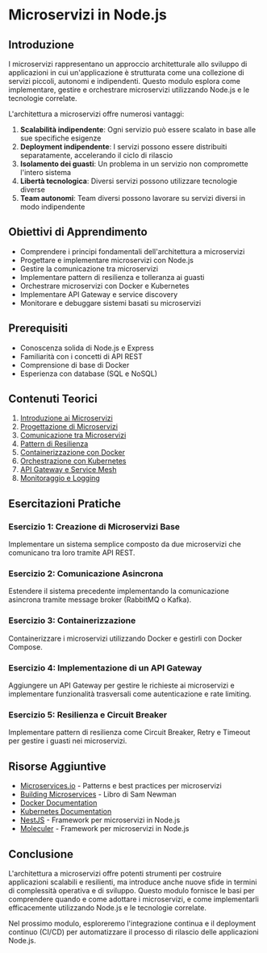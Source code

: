 # Microservizi in Node.js

## Introduzione

I microservizi rappresentano un approccio architetturale allo sviluppo di applicazioni in cui un'applicazione è strutturata come una collezione di servizi piccoli, autonomi e indipendenti. Questo modulo esplora come implementare, gestire e orchestrare microservizi utilizzando Node.js e le tecnologie correlate.

L'architettura a microservizi offre numerosi vantaggi:

1. **Scalabilità indipendente**: Ogni servizio può essere scalato in base alle sue specifiche esigenze
2. **Deployment indipendente**: I servizi possono essere distribuiti separatamente, accelerando il ciclo di rilascio
3. **Isolamento dei guasti**: Un problema in un servizio non compromette l'intero sistema
4. **Libertà tecnologica**: Diversi servizi possono utilizzare tecnologie diverse
5. **Team autonomi**: Team diversi possono lavorare su servizi diversi in modo indipendente

## Obiettivi di Apprendimento

- Comprendere i principi fondamentali dell'architettura a microservizi
- Progettare e implementare microservizi con Node.js
- Gestire la comunicazione tra microservizi
- Implementare pattern di resilienza e tolleranza ai guasti
- Orchestrare microservizi con Docker e Kubernetes
- Implementare API Gateway e service discovery
- Monitorare e debuggare sistemi basati su microservizi

## Prerequisiti

- Conoscenza solida di Node.js e Express
- Familiarità con i concetti di API REST
- Comprensione di base di Docker
- Esperienza con database (SQL e NoSQL)

## Contenuti Teorici

1. [Introduzione ai Microservizi](./teoria/01-introduzione-microservizi.md)
2. [Progettazione di Microservizi](./teoria/02-progettazione-microservizi.md)
3. [Comunicazione tra Microservizi](./teoria/03-comunicazione-microservizi.md)
4. [Pattern di Resilienza](./teoria/04-pattern-resilienza.md)
5. [Containerizzazione con Docker](./teoria/05-containerizzazione-docker.md)
6. [Orchestrazione con Kubernetes](./teoria/06-orchestrazione-kubernetes.md)
7. [API Gateway e Service Mesh](./teoria/07-api-gateway-service-mesh.md)
8. [Monitoraggio e Logging](./teoria/08-monitoraggio-logging.md)

## Esercitazioni Pratiche

### Esercizio 1: Creazione di Microservizi Base

Implementare un sistema semplice composto da due microservizi che comunicano tra loro tramite API REST.

### Esercizio 2: Comunicazione Asincrona

Estendere il sistema precedente implementando la comunicazione asincrona tramite message broker (RabbitMQ o Kafka).

### Esercizio 3: Containerizzazione

Containerizzare i microservizi utilizzando Docker e gestirli con Docker Compose.

### Esercizio 4: Implementazione di un API Gateway

Aggiungere un API Gateway per gestire le richieste ai microservizi e implementare funzionalità trasversali come autenticazione e rate limiting.

### Esercizio 5: Resilienza e Circuit Breaker

Implementare pattern di resilienza come Circuit Breaker, Retry e Timeout per gestire i guasti nei microservizi.

## Risorse Aggiuntive

- [Microservices.io](https://microservices.io/) - Patterns e best practices per microservizi
- [Building Microservices](https://samnewman.io/books/building_microservices/) - Libro di Sam Newman
- [Docker Documentation](https://docs.docker.com/)
- [Kubernetes Documentation](https://kubernetes.io/docs/home/)
- [NestJS](https://nestjs.com/) - Framework per microservizi in Node.js
- [Moleculer](https://moleculer.services/) - Framework per microservizi in Node.js

## Conclusione

L'architettura a microservizi offre potenti strumenti per costruire applicazioni scalabili e resilienti, ma introduce anche nuove sfide in termini di complessità operativa e di sviluppo. Questo modulo fornisce le basi per comprendere quando e come adottare i microservizi, e come implementarli efficacemente utilizzando Node.js e le tecnologie correlate.

Nel prossimo modulo, esploreremo l'integrazione continua e il deployment continuo (CI/CD) per automatizzare il processo di rilascio delle applicazioni Node.js.